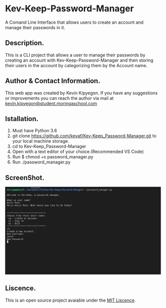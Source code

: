 # Kev-Keep-Password-Manager

A Comand Line Interface that allows users to create an account and manage their passwords in it.

## Description.
This is a CLI project that allows a user to manage their passwords by creating an account with Kev-Keep-Password-Manager and then storing their users in the account by categorizing them by the Account name.

## Author & Contact Information.
This web app was created by Kevin Kipyegon. If you have any suggestions or improvements you can reach the author via mail at kevin.kipyegon@student.moringaschool.com

## Istallation.
1. Must have Python 3.6
2. git clone  https://github.com/kevaf/Kev-Keep_Password-Manager.git to your local machine storage.
3. cd to Kev-Keep_Password-Manager
4. Open with a text editor of your choice.(Recommended VS Code)
5. Run $ chmod +x password_manager.py
6. Run ./password_manager.py

## ScreenShot.
![Password Manager](Assets/pwdmanager.png)

## Liscence.
This is an open source project avaiable under the [MIT Liscence](LISCENCE).



